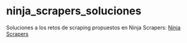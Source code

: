 # ninja_scrapers_soluciones
Soluciones a los retos de scraping propuestos en Ninja Scrapers:
[Ninja Scrapers]((https://ninjascrapers-production.up.railway.app/es)https://ninjascrapers-production.up.railway.app/es)
